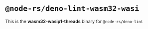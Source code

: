 # `@node-rs/deno-lint-wasm32-wasi`

This is the **wasm32-wasip1-threads** binary for `@node-rs/deno-lint`
